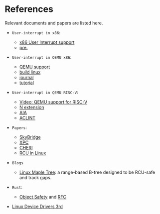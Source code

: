 # References

Relevant documents and papers are listed here.

- `User-interrupt in x86`:
  - [x86 User Interrupt support](https://lwn.net/Articles/869140/)
  - [pre.](https://lpc.events/event/11/contributions/985/attachments/756/1417/User_Interrupts_LPC_2021.pdf)

- `User-interrupt in QEMU x86`:
  - [QEMU support](https://github.com/OS-F-4/qemu-uintr)
  - [build linux](https://github.com/OS-F-4/usr-intr/blob/main/ppt/%E5%B1%95%E7%A4%BA%E6%96%87%E6%A1%A3/linux-kernel.md)
  - [journal](https://github.com/OS-F-4/usr-intr/blob/main/ppt/qemu%E5%B7%A5%E4%BD%9C%E6%96%87%E6%A1%A3%E5%88%86%E5%9D%97/%E9%97%AE%E9%A2%98%E4%BB%A5%E5%8F%8A%E6%8E%A2%E7%A9%B6%E8%BF%87%E7%A8%8B.md)
  - [tutorial](https://github.com/OS-F-4/qemu-tutorial/blob/master/qemu-tutorial.md)

- `User-interrupt in QEMU RISC-V`:
  - [Video: QEMU support for RISC-V](https://www.youtube.com/watch?v=b5g8u3GA-lo)
  - [N extension](https://gallium70.github.io/rv-n-ext-impl/intro.html)
  - [AIA](https://github.com/riscv/riscv-aia)
  - [ACLINT](https://github.com/riscv/riscv-aclint/blob/main/riscv-aclint.adoc)

- `Papers`:
  - [SkyBridge](https://ieeexplore.ieee.org/document/9627571)
  - [XPC](https://ieeexplore.ieee.org/document/8980352)
  - [CHERI](https://ieeexplore.ieee.org/document/7163016)
  - [RCU in Linux](https://pdos.csail.mit.edu/6.828/2018/readings/rcu-decade-later.pdf)

- `Blogs`
  - [Linux Maple Tree](https://blogs.oracle.com/linux/post/the-maple-tree-a-modern-data-structure-for-a-complex-problem): a range-based B-tree designed to be RCU-safe and track gaps.

- `Rust`:
  - [Object Safety](https://doc.rust-lang.org/reference/items/traits.html#object-safety) and [RFC](https://github.com/rust-lang/rfcs/blob/master/text/0255-object-safety.md)

- [Linux Device Drivers 3rd](https://lwn.net/Kernel/LDD3/)
